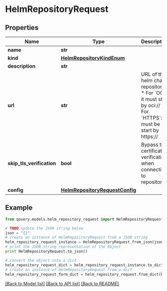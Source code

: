 # HelmRepositoryRequest


## Properties
Name | Type | Description | Notes
------------ | ------------- | ------------- | -------------
**name** | **str** |  | 
**kind** | [**HelmRepositoryKindEnum**](HelmRepositoryKindEnum.md) |  | 
**description** | **str** |  | [optional] 
**url** | **str** | URL of the helm chart repository: * For &#x60;OCI&#x60;: it must start by oci:// * For &#x60;HTTPS&#x60;: it must be start by https://  | [optional] 
**skip_tls_verification** | **bool** | Bypass tls certificate verification when connecting to repository | 
**config** | [**HelmRepositoryRequestConfig**](HelmRepositoryRequestConfig.md) |  | 

## Example

```python
from qovery.models.helm_repository_request import HelmRepositoryRequest

# TODO update the JSON string below
json = "{}"
# create an instance of HelmRepositoryRequest from a JSON string
helm_repository_request_instance = HelmRepositoryRequest.from_json(json)
# print the JSON string representation of the object
print HelmRepositoryRequest.to_json()

# convert the object into a dict
helm_repository_request_dict = helm_repository_request_instance.to_dict()
# create an instance of HelmRepositoryRequest from a dict
helm_repository_request_form_dict = helm_repository_request.from_dict(helm_repository_request_dict)
```
[[Back to Model list]](../README.md#documentation-for-models) [[Back to API list]](../README.md#documentation-for-api-endpoints) [[Back to README]](../README.md)


